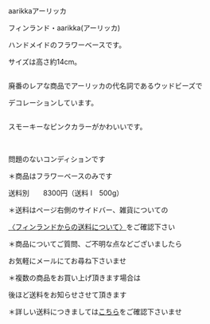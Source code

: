 <link rel="stylesheet" type="text/css" href="/assets/css/styles.css">

aarikkaアーリッカ

フィンランド・aarikka(アーリッカ)

ハンドメイドのフラワーベースです。

サイズは高さ約14cm。

<img alt="" src="http://blog.cnobi.jp/v1/blog/user/71e35865e9e62f3f9d70420d6124d2ab/1634764698"/> 

廃番のレアな商品でアーリッカの代名詞であるウッドビーズで

デコレーションしています。

<img alt="" src="http://blog.cnobi.jp/v1/blog/user/71e35865e9e62f3f9d70420d6124d2ab/1634764723"/> 

スモーキーなピンクカラーがかわいいです。

<img alt="" src="http://blog.cnobi.jp/v1/blog/user/71e35865e9e62f3f9d70420d6124d2ab/1634811560"/> 

<img alt="" src="http://blog.cnobi.jp/v1/blog/user/71e35865e9e62f3f9d70420d6124d2ab/1634811561"/> 

<img alt="" src="http://blog.cnobi.jp/v1/blog/user/71e35865e9e62f3f9d70420d6124d2ab/1634811562"/> 

<img alt="" src="http://blog.cnobi.jp/v1/blog/user/71e35865e9e62f3f9d70420d6124d2ab/1634811568"/> 

問題のないコンディションです

＊商品はフラワーベースのみです

送料別　　8300円（送料 I　500g）

＊送料はページ右側のサイドバー、雑貨についての

[〈フィンランドからの送料について〉](https://dkzakka.github.io/2005/03/31/雑貨について.html)をご確認下さい

＊商品についてご質問、ご不明な点などございましたら

お気軽にメールにてお尋ね下さいませ

 

 ＊複数の商品をお買い上げ頂きます場合は

 後ほど送料をお知らせさせて頂きます

 ＊詳しい送料につきましては[こちら](http://dkzakka.blog.shinobi.jp/Entry/3385/)をご確認下さいませ